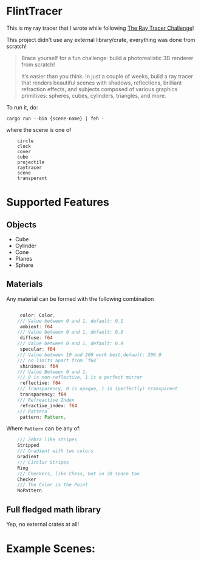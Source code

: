 
# FlintTracer

This is my ray tracer that I wrote while following [The Ray Tracer Challenge](http://raytracerchallenge.com/)!

This project didn't use any external library/crate, everything was done from scratch!

> Brace yourself for a fun challenge: build a photorealistic 3D renderer from scratch!  
> 
> It’s easier than you think. In just a couple of weeks, build a ray
> tracer that renders beautiful scenes with shadows, reflections,
> brilliant refraction effects, and subjects composed of various
> graphics primitives: spheres, cubes, cylinders, triangles, and more.

To run it, do:

```
cargo run --bin {scene-name} | feh - 

```

where the scene is one of

```
    circle
    clock
    cover
    cube
    projectile
    raytracer
    scene
    transperant
```

# Supported Features

## Objects
- Cube
- Cylinder
- Cone
- Planes
- Sphere

## Materials

Any material can be formed with the following combination

```rust

     color: Color,
    /// Value between 0 and 1, default: 0.1
     ambient: f64
    /// Value between 0 and 1, default: 0.9
     diffuse: f64
    /// Value between 0 and 1, default: 0.9
     specular: f64
    /// Value between 10 and 200 work best,default: 200.0
    /// no limits apart from `f64`
     shininess: f64
    /// Value Between 0 and 1.
    /// 0 is non-reflective, 1 is a perfect mirror
     reflective: f64
    /// Transparency, 0 is opaque, 1 is (perfectly) transparent
     transparency: f64
    /// Refreactive Index
     refractive_index: f64
    /// Pattern
     pattern: Pattern,
```

Where `Pattern` can be any of:

```rs
    /// Zebra like stripes
    Stripped
    /// Gradient with two colors
    Gradient
    /// Circlur Stripes
    Ring
    /// Checkers, like Chess, but in 3D space too
    Checker
    /// The Color is the Point
    NoPattern
```

## Full fledged math library
Yep, no external crates at all!


# Example Scenes:



